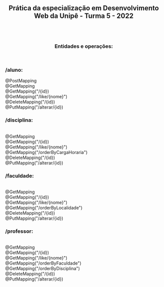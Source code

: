 <h2 align="center">Prática da especialização em Desenvolvimento Web da Unipê - Turma 5 - 2022</h2>
<br><br>
<h3 align="center">Entidades e operações:</h1>
<br>
<h3 align="left">/aluno:</h3>
@PostMapping
<br>@GetMapping
<br>@GetMapping("/{id})
<br>@GetMapping("/like/{nome}")
<br>@DeleteMapping("/{id})
<br>@PutMapping("/alterar/{id})
<br>
<h3 align="left">/disciplina:</h3>
<br>@GetMapping
<br>@GetMapping("/{id})
<br>@GetMapping("/like/{nome}")
<br>@GetMapping("/orderByCargaHoraria")
<br>@DeleteMapping("/{id})
<br>@PutMapping("/alterar/{id})
<br>
<h3 align="left">/faculdade:</h3>
<br>@GetMapping
<br>@GetMapping("/{id})
<br>@GetMapping("/like/{nome}")
<br>@GetMapping("/orderByLocalidade")
<br>@DeleteMapping("/{id})
<br>@PutMapping("/alterar/{id})
<br>
<h3 align="left">/professor:</h3>
<br>@GetMapping
<br>@GetMapping("/{id})
<br>@GetMapping("/like/{nome}")
<br>@GetMapping("/orderByFaculdade")
<br>@GetMapping("/orderByDisciplina")
<br>@DeleteMapping("/{id})
<br>@PutMapping("/alterar/{id})
<br>
